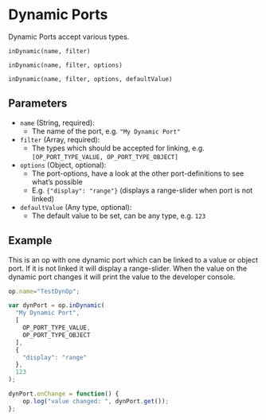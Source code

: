 # Dynamic Ports

Dynamic Ports accept various types. 

`inDynamic(name, filter)`  

`inDynamic(name, filter, options)`  

`inDynamic(name, filter, options, defaultValue)`  

## Parameters

- `name` (String, required):  
  - The name of the port, e.g. `"My Dynamic Port"`
- `filter` (Array, required): 
  - The types which should be accepted for linking, e.g. `[OP_PORT_TYPE_VALUE, OP_PORT_TYPE_OBJECT]`  
- `options` (Object, optional):
  - The port-options, have a look at the other port-definitions to see what’s possible
  - E.g. `{"display": "range"}` (displays a range-slider when port is not linked)
- `defaultValue` (Any type, optional):
  - The default value to be set, can be any type, e.g. `123`

## Example

This is an op with one dynamic port which can be linked to a value or object port. If it is not linked it will display a range-slider. When the value on the dynamic port changes it will print the value to the developer console.

```javascript
op.name="TestDynOp";

var dynPort = op.inDynamic(
  "My Dynamic Port", 
  [
    OP_PORT_TYPE_VALUE, 
    OP_PORT_TYPE_OBJECT
  ], 
  {
    "display": "range"
  }, 
  123
);

dynPort.onChange = function() {
    op.log("value changed: ", dynPort.get());
};
```



